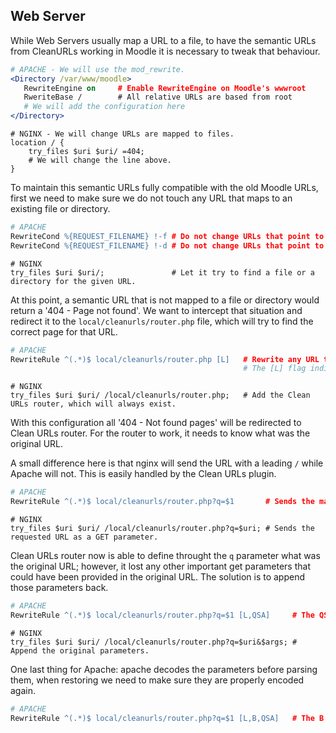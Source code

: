 Web Server
----------

While Web Servers usually map a URL to a file, to have the semantic URLs
from CleanURLs working in Moodle it is necessary to tweak that behaviour.

```apache
# APACHE - We will use the mod_rewrite.
<Directory /var/www/moodle> 
   RewriteEngine on     # Enable RewriteEngine on Moodle's wwwroot
   RweriteBase /        # All relative URLs are based from root
   # We will add the configuration here
</Directory>
```

```nginx
# NGINX - We will change URLs are mapped to files.
location / {
    try_files $uri $uri/ =404;
    # We will change the line above.
}
```

To maintain this semantic URLs fully compatible with the old Moodle URLs,
first we need to make sure we do not touch any URL that maps to an existing
file or directory.

```apache
# APACHE
RewriteCond %{REQUEST_FILENAME} !-f # Do not change URLs that point to a file.
RewriteCond %{REQUEST_FILENAME} !-d # Do not change URLs that point to a directory. 
```

```nginx
# NGINX
try_files $uri $uri/;               # Let it try to find a file or a directory for the given URL.
```

At this point, a semantic URL that is not mapped to a file or directory would
return a '404 - Page not found'. We want to intercept that situation and redirect
it to the `local/cleanurls/router.php` file, which will try to find the correct
page for that URL.

```apache
# APACHE
RewriteRule ^(.*)$ local/cleanurls/router.php [L]   # Rewrite any URL to become the Clean URLs router.
                                                    # The [L] flag indicates this is the last rule to rewrite.
```

```nginx
# NGINX
try_files $uri $uri/ /local/cleanurls/router.php;   # Add the Clean URLs router, which will always exist. 
```

With this configuration all '404 - Not found pages' will be redirected to
Clean URLs router. For the router to work, it needs to know what was the
original URL.

A small difference here is that nginx will send the URL with a leading `/`
while Apache will not. This is easily handled by the Clean URLs plugin. 


```apache
# APACHE
RewriteRule ^(.*)$ local/cleanurls/router.php?q=$1       # Sends the matching URL in the RegEx as a GET parameter.
```

```nginx
# NGINX
try_files $uri $uri/ /local/cleanurls/router.php?q=$uri; # Sends the requested URL as a GET parameter.
```

Clean URLs router now is able to define throught the `q` parameter what
was the original URL; however, it lost any other important get parameters
that could have been provided in the original URL. The solution is to
append those parameters back.

```apache
# APACHE
RewriteRule ^(.*)$ local/cleanurls/router.php?q=$1 [L,QSA]     # The QSA adds back the original parameters.
```

```nginx
# NGINX
try_files $uri $uri/ /local/cleanurls/router.php?q=$uri&$args; # Append the original parameters.
```

One last thing for Apache: apache decodes the parameters before parsing them, when
restoring we need to make sure they are properly encoded again.

```apache
# APACHE
RewriteRule ^(.*)$ local/cleanurls/router.php?q=$1 [L,B,QSA]   # The B ensures the parameters are encoded again.
```
